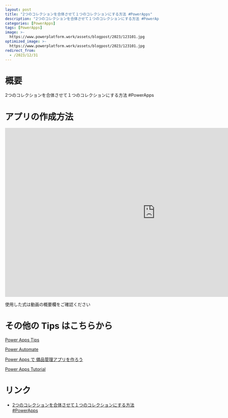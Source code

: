 ```yaml
---
layout: post
title: "2つのコレクションを合体させて１つのコレクションにする方法 #PowerApps"
description: "2つのコレクションを合体させて１つのコレクションにする方法 #PowerAppsを動画で分かりやすく解説"
categories: [PowerApps]
tags: [PowerApps]
image: >-
  https://www.powerplatform.work/assets/blogpost/2023/123101.jpg
optimized_image: >-
  https://www.powerplatform.work/assets/blogpost/2023/123101.jpg
redirect_from:
  - /2023/12/31
---
```



#  概要

2つのコレクションを合体させて１つのコレクションにする方法 #PowerApps


# アプリの作成方法

<iframe width="983" height="553" src="https://www.youtube.com/embed/Q1yVuXWi0UQ" title="YouTube video player" frameborder="0" allow="accelerometer; autoplay; clipboard-write; encrypted-media; gyroscope; picture-in-picture" allowfullscreen></iframe>


使用した式は動画の概要欄をご確認ください


# その他の Tips はこちらから

[Power Apps Tips](https://www.youtube.com/watch?v=VrAQf3JQ7yM&list=PLVhFi1fb3DqakSLVMn22DDcySXh9jtzi- )


[Power Automate](https://www.youtube.com/watch?v=-YnJYT0ASEM&list=PLVhFi1fb3Dqbzic6GieqnLFgD3aTj-eHA)


[Power Apps で 備品管理アプリを作ろう](https://www.youtube.com/playlist?list=PLVhFi1fb3DqZM3HKb8Hea6XEL96990Fyn)


[Power Apps Tutorial](https://www.youtube.com/playlist?list=PLVhFi1fb3DqalxpL974VvAJvV4iWoSbe_)


# リンク


- [2つのコレクションを合体させて１つのコレクションにする方法 #PowerApps](https://www.youtube.com/watch?v=Q1yVuXWi0UQ)

